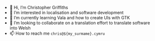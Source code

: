 - 👋 Hi, I’m Christopher Griffiths
- 👀 I’m interested in localisation and software development
- 🌱 I’m currently learning Vala and how to create UIs with GTK
- 💞️ I’m looking to collaborate on a translation effort to translate software into Welsh
- 📫 How to reach me `chris@${my_surmame}.cymru`

<!---
cadfan/cadfan is a ✨ special ✨ repository because its `README.md` (this file) appears on your GitHub profile.
You can click the Preview link to take a look at your changes.
--->
